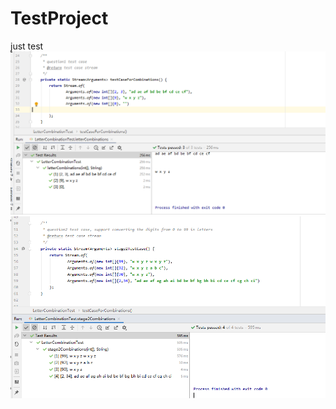 # TestProject
just test
![images](https://github.com/molaoshi1/TestProject/blob/master/1.png)
![images](https://github.com/molaoshi1/TestProject/blob/master/2.png)
